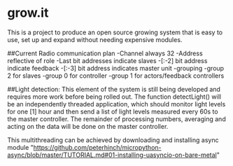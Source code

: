 # grow.it

This is a project to produce an open source growing system that is easy to use, set up and expand without needing expensive modules.

##Current Radio communication plan
-Channel always 32
    -Address reflective of role
        -Last bit addresses indicate slaves
        -[:-2] bit address indicate feedback
        -[:-3] bit address indicates master unit
    -grouping
        -group 2 for slaves
        -group 0 for controller
        -group 1 for actors/feedback controllers


##Light detection:
	This element of the system is still being developed and requires more work before being rolled out. The function detectLight() will be an independently threaded application, which should monitor light levels for one [1] hour and then send a list of light levels measured every 60s to the master controller. The remainder of processing numbers, averaging and acting on the data will be done on the master controller.

This multithreading can be achieved by downloading and installing async module "https://github.com/peterhinch/micropython-async/blob/master/TUTORIAL.md#01-installing-uasyncio-on-bare-metal"

